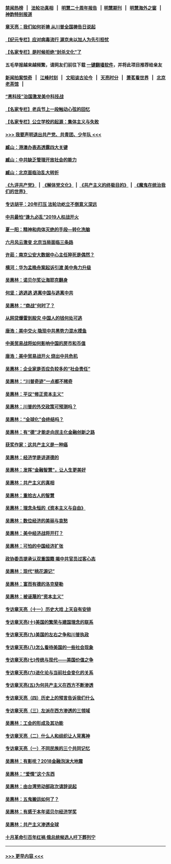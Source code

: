#### [禁闻热榜](热点新闻.md?=0)  &nbsp;&nbsp;|&nbsp;&nbsp; [法轮功真相](https://github.com/gfw-breaker/truth/blob/master/README.md?=0) &nbsp;&nbsp;|&nbsp;&nbsp; [明慧二十周年报告](https://github.com/gfw-breaker/mh-reports/blob/master/README.md?=0) &nbsp;&nbsp;|&nbsp;&nbsp;[明慧期刊](https://github.com/gfw-breaker/mh-qikan) &nbsp;&nbsp;|&nbsp;&nbsp; [明慧海外之窗](https://github.com/gfw-breaker/mh-news/blob/master/README.md?=0) &nbsp;&nbsp;|&nbsp;&nbsp; [神韵特别报道](https://github.com/gfw-breaker/mh-news/blob/master/shenyun.md?=0)
#### [章天亮：我们如何祈祷 从川普全国祷告日说起](../pages/nsc423/n11944627.md?t=03181902) 
#### [【纪元专栏】应对病毒流行 渥京未以加人为先引担忧](../pages/nsc423/n11875714.md?t=03181902) 
#### [【名家专栏】是时候拒绝“封杀文化”了](../pages/nsc423/n11814093.md?t=03181902) 
#### 五毛举报越来越频繁，请网友们前往下载 [一键翻墙软件](https://github.com/gfw-breaker/ssr-accounts)，并将此项目推荐给亲友
#### [新闻拍案惊奇](https://github.com/gfw-breaker/banned-news/blob/master/pages/link4.md) &nbsp;&nbsp;|&nbsp;&nbsp; [江峰时刻](https://github.com/gfw-breaker/banned-news/blob/master/pages/link4.md) &nbsp;&nbsp;|&nbsp;&nbsp; [文昭谈古论今](https://github.com/gfw-breaker/banned-news/blob/master/pages/link4.md) &nbsp;&nbsp;|&nbsp;&nbsp; [天亮时分](https://github.com/gfw-breaker/banned-news/blob/master/pages/link4.md) &nbsp;&nbsp;|&nbsp;&nbsp; [萧茗看世界](https://github.com/gfw-breaker/banned-news/blob/master/pages/link4.md) &nbsp;&nbsp;|&nbsp;&nbsp; [北京老茶馆](https://github.com/gfw-breaker/banned-news/blob/master/pages/link4.md) &nbsp;&nbsp;|&nbsp;&nbsp; 
#### [“黑科技”治国激发美中科技战](../pages/nsc423/n11638056.md?t=03181902) 
#### [【名家专栏】老兵节上一段触动心弦的回忆](../pages/nsc423/n11646016.md?t=03181902) 
#### [【名家专栏】公立学校的起源：集体主义与失败](../pages/nsc423/n11601833.md?t=03181902) 
#### [>>> 我要声明退出共产党、共青团、少年队 <<<](https://github.com/begood0513/goodnews/blob/master/quit/letter.md) 
#### [臧山：港澳办表态透露四大关键](../pages/nsc423/n11421628.md?t=03181902) 
#### [臧山：中共缺乏管理开放社会的能力](../pages/nsc423/n11407457.md?t=03181902) 
#### [臧山：北京面临治乱大转折](../pages/nsc423/n11406895.md?t=03181902) 
#### [《九评共产党》](https://github.com/begood0513/9ping.md/blob/master/README.md) &nbsp;|&nbsp; [《解体党文化》](../../../../jtdwh.md/blob/master/README.md)  &nbsp;|&nbsp; [《共产主义的终极目的》](../../../../gczydzjmd.md/blob/master/README.md) &nbsp;|&nbsp; [《魔鬼在统治我们的世界》](../../../../mgztzwmdsj.md/blob/master/README.md) 
#### [专访胡平：20年打压 法轮功屹立不倒意义深远](../pages/nsc423/n11398800.md?t=03181902) 
#### [中共最怕“逢九必乱”2019人权战开火](../pages/nsc423/n11385248.md?t=03181902) 
#### [夏一阳：精神和肉体灭绝的手段—转化洗脑](../pages/nsc423/n11368250.md?t=03181902) 
#### [六月风云激变 北京当局面临三条路](../pages/nsc423/n11313668.md?t=03181902) 
#### [许茹：南京公安大数据中心主任猝死是偶然？](../pages/nsc423/n11064744.md?t=03181902) 
#### [横河：华为孟晚舟案起诉引渡 美中角力升级](../pages/nsc423/n11027230.md?t=03181902) 
#### [吴惠林：诺贝尔奖让海耶克翻身](../pages/nsc423/n10890049.md?t=03181902) 
#### [何坚：逃逃逃 逃离中国与逃离中共](../pages/nsc423/n10592891.md?t=03181902) 
#### [吴惠林：“商战”何时了？](../pages/nsc423/n10573558.md?t=03181902) 
#### [从网贷爆雷到股灾 中国人的钱何处可逃](../pages/nsc423/n10572800.md?t=03181902) 
#### [唐浩：美中交火 隐现中共黑势力混水摸鱼](../pages/nsc423/n10544040.md?t=03181902) 
#### [中美贸易战将如何影响中国的房市和币值](../pages/nsc423/n10543697.md?t=03181902) 
#### [唐浩：美中贸易战开火 烧出中共危机](../pages/nsc423/n10540126.md?t=03181902) 
#### [吴惠林：企业家是否应负较多的“社会责任”](../pages/nsc423/n10535022.md?t=03181902) 
#### [吴惠林：“川普奇迹”一点都不稀奇](../pages/nsc423/n10512808.md?t=03181902) 
#### [吴惠林：平议“修正资本主义”](../pages/nsc423/n10495724.md?t=03181902) 
#### [吴惠林：川普的外交政策可预测吗？](../pages/nsc423/n10462387.md?t=03181902) 
#### [吴惠林：“全球化”会终结吗？](../pages/nsc423/n10452838.md?t=03181902) 
#### [吴惠林：有“德”才能走向民主化金融创新之路](../pages/nsc423/n10432292.md?t=03181902) 
#### [获奖作家：这共产主义是一种癌](../pages/nsc423/n10431541.md?t=03181902) 
#### [吴惠林：经济学是讲道德的](../pages/nsc423/n10398014.md?t=03181902) 
#### [吴惠林：发挥“金融智慧”，让人生更美好](../pages/nsc423/n10375019.md?t=03181902) 
#### [吴惠林：共产主义的真相](../pages/nsc423/n10351394.md?t=03181902) 
#### [吴惠林：重拾古人的智慧](../pages/nsc423/n10337691.md?t=03181902) 
#### [吴惠林：理念永恒的《资本主义与自由》](../pages/nsc423/n10316274.md?t=03181902) 
#### [吴惠林：数位经济的美丽与哀愁](../pages/nsc423/n10292946.md?t=03181902) 
#### [吴惠林：美中经济战将开打？](../pages/nsc423/n10258825.md?t=03181902) 
#### [吴惠林：可怕的中国经济扩张](../pages/nsc423/n10219147.md?t=03181902) 
#### [政协委员提承认双重国籍 揭中共官员过客心态](../pages/nsc423/n10208809.md?t=03181902) 
#### [吴惠林：现代“桃花源记”](../pages/nsc423/n10185234.md?t=03181902) 
#### [吴惠林：富而有德的洛克斐勒](../pages/nsc423/n10142264.md?t=03181902) 
#### [吴惠林：被诬蔑的“资本主义”](../pages/nsc423/n10124816.md?t=03181902) 
#### [专访章天亮（十一）历史大戏 上天自有安排](../pages/nsc423/n10094905.md?t=03181902) 
#### [专访章天亮(十)美国的繁荣与建国理念的联系](../pages/nsc423/n10094899.md?t=03181902) 
#### [专访章天亮(九)美国的左右之争和川普执政](../pages/nsc423/n10094889.md?t=03181902) 
#### [专访章天亮(八)怎么看待美国的一些社会现象](../pages/nsc423/n10094857.md?t=03181902) 
#### [专访章天亮(七)传统与现代——美国价值之争](../pages/nsc423/n10093140.md?t=03181902) 
#### [专访章天亮(六)进化论与当前社会变化的关系](../pages/nsc423/n10092036.md?t=03181902) 
#### [专访章天亮(五)为何共产主义在西方不断渗透](../pages/nsc423/n10083620.md?t=03181902) 
#### [专访章天亮（四）历史上的预言告诉我们什么](../pages/nsc423/n10083606.md?t=03181902) 
#### [专访章天亮（三）左派在西方渗透的三领域](../pages/nsc423/n10081115.md?t=03181902) 
#### [吴惠林：工会的形成及其功能](../pages/nsc423/n10080633.md?t=03181902) 
#### [专访章天亮（二）什么人和组织让人背离神](../pages/nsc423/n10076637.md?t=03181902) 
#### [专访章天亮（一）不同民族的三个共同记忆](../pages/nsc423/n10074188.md?t=03181902) 
#### [吴惠林：有影呒？2018金融泡沫大地震](../pages/nsc423/n10040534.md?t=03181902) 
#### [吴惠林：“爱情”这个东西](../pages/nsc423/n10019423.md?t=03181902) 
#### [吴惠林：由台湾劳动部政次请辞说起](../pages/nsc423/n9979679.md?t=03181902) 
#### [吴惠林：五鬼搬运如何了？](../pages/nsc423/n9925338.md?t=03181902) 
#### [吴惠林：有感于本年诺贝尔经济学奖](../pages/nsc423/n9871883.md?t=03181902) 
#### [吴惠林：共产主义渗透全球](../pages/nsc423/n9812748.md?t=03181902) 
#### [十月革命引百年红祸 俄总统候选人吁下葬列宁](../pages/nsc423/n9810182.md?t=03181902) 

----
#### [ >>> 更早内容 <<< ](../indexes/nsc423-earlier.md)
